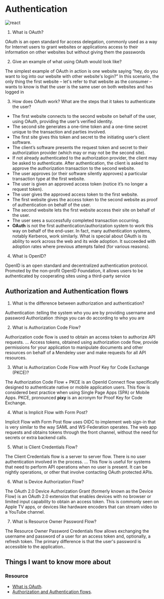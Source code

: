# Authentication
![react](https://ms314006.github.io/static/b7a8f321b0bbc07ca9b9d22a7a505ed5/97b31/React.jpg)

1. What is OAuth?

OAuth is an open standard for access delegation, commonly used as a way for Internet users to grant websites or applications access to their information on other websites but without giving them the passwords

2. Give an example of what using OAuth would look like?

The simplest example of OAuth in action is one website saying “hey, do you want to log into our website with other website's login?” In this scenario, the only thing the first website – let's refer to that website as the consumer – wants to know is that the user is the same user on both websites and has logged in 

3. How does OAuth work? What are the steps that it takes to authenticate the user?

* The first website connects to the second website on behalf of the user, using OAuth, providing the user’s verified identity.
* The second site generates a one-time token and a one-time secret unique to the transaction and parties involved.
* The first site gives this token and secret to the initiating user’s client software.
* The client’s software presents the request token and secret to their authorization provider (which may or may not be the second site).
* If not already authenticated to the authorization provider, the client may be asked to authenticate. After authentication, the client is asked to approve the authorization transaction to the
 second website.
* The user approves (or their software silently approves) a particular transaction type at the first website.
* The user is given an approved access token (notice it’s no longer a request token).
* The user gives the approved access token to the first website.
* The first website gives the access token to the second website as proof of authentication on behalf of the user.
* The second website lets the first website access their site on behalf of the user.
* The user sees a successfully completed transaction occurring.
* **OAuth** is not the first authentication/authorization system to work this way on behalf of the end-user. In fact, many authentication systems, notably Kerberos, work similarly. What is special about OAuth is its ability to work across the web and its wide adoption. It succeeded with adoption rates where previous attempts failed (for various reasons).

4. What is OpenID?

OpenID is an open standard and decentralized authentication protocol. Promoted by the non-profit OpenID Foundation, it allows users to be authenticated by cooperating sites using a third-party service

##  Authorization and Authentication flows

1. What is the difference between authorization and authentication?

Authentication :telling the system who you are by providing username and password
Authorization  :things you can do according to who you are 
 
2. What is Authorization Code Flow?

Authorization code flow is used to obtain an access token to authorize API requests. ... Access tokens, obtained using authorization code flow, provide permissions for your application to manipulate documents and other resources on behalf of a Mendeley user and make requests for all API resources.

3. What is Authorization Code Flow with Proof Key for Code Exchange (PKCE)?

The Authorization Code Flow + PKCE is an OpenId Connect flow specifically designed to authenticate native or mobile application users. This flow is considered best practice when using Single Page Apps (SPA) or Mobile Apps. PKCE, pronounced **pixy** is an acronym for Proof Key for Code Exchange.

4. What is Implicit Flow with Form Post?

Implicit Flow with Form Post flow uses OIDC to implement web sign-in that is very similar to the way SAML and WS-Federation operates. The web app requests and obtains tokens through the front channel, without the need for secrets or extra backend calls.

5. What is Client Credentials Flow?

The Client Credentials flow is a server to server flow. There is no user authentication involved in the process. ... This flow is useful for systems that need to perform API operations when no user is present. It can be nightly operations, or other that involve contacting OAuth protected APIs.

6. What is Device Authorization Flow?

The OAuth 2.0 Device Authorization Grant (formerly known as the Device Flow) is an OAuth 2.0 extension that enables devices with no browser or limited input capability to obtain an access token. This is commonly seen on Apple TV apps, or devices like hardware encoders that can stream video to a YouTube channel.

7. What is Resource Owner Password Flow?

The Resource Owner Password Credentials flow allows exchanging the username and password of a user for an access token and, optionally, a refresh token. The primary difference is that the user's password is accessible to the application..

## Things I want to know more about


### Resource
* [What is OAuth](https://www.csoonline.com/article/3216404/what-is-oauth-how-the-open-authorization-framework-works.html).
* [Authorization and Authentication flows](https://auth0.com/docs/flows).




